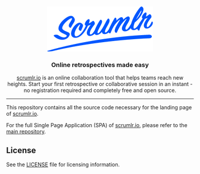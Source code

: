 <p align="center">
  <a href="https://scrumlr.io">
    <img src="scrumlr.png" alt="scrumlr.io" />
  </a>
</p>

<h3 align="center">Online retrospectives made easy</h3>
<p align="center"><a href="https://scrumlr.io">scrumlr.io</a> is an online collaboration tool that helps teams reach new heights. Start your first retrospective or collaborative session in an instant - no registration required and completely free and open source. </p>

---

This repository contains all the source code necessary for the landing page of [scrumlr.io](https://scrumlr.io).

For the full Single Page Application (SPA) of [scrumlr.io](https://scrumlr.io), please refer to the [main repository](https://github.com/inovex/scrumlr.io).

## License

See the [LICENSE](./LICENSE) file for licensing information.

